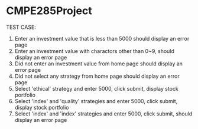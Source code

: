 # CMPE285Project

TEST CASE:
1. Enter an investment value that is less than 5000 should display an error page
2. Enter an investment value with charactors other than 0~9, should display an error page
3. Did not enter an investment value from home page should display an error page
4. Did not select any strategy from home page should display an error page
5. Select 'ethical' strategy and enter 5000, click submit, display stock portfolio 
6. Select 'index' and 'quality' strategies and enter 5000, click submit, display stock portfolio
7. Select 'index' and 'index' strategies and enter 5000, click submit, should display an error page
